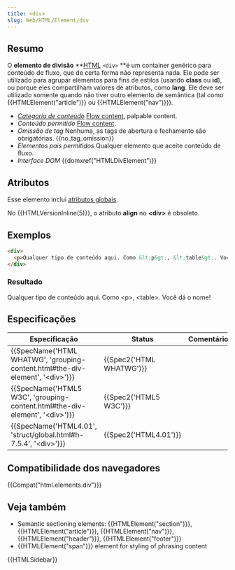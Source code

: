 ```yaml
---
title: <div>
slug: Web/HTML/Element/div
---
```


## Resumo

O **elemento de divisão** **[HTML](/pt-BR/docs/Web/HTML) `<div>` **é um container genérico para conteúdo de fluxo, que de certa forma não representa nada. Ele pode ser utilizado para agrupar elementos para fins de estilos (usando **class** ou **id**), ou porque eles compartilham valores de atributos, como **lang**. Ele deve ser utilizado somente quando não tiver outro elemento de semântica (tal como {{HTMLElement("article")}} ou {{HTMLElement("nav")}}).

- _[Categoria de conteúdo](/pt-BR/docs/Web/HTML/Content_categories)_ [Flow content](/pt-BR/docs/Web/HTML/Content_categories#Flow_content), palpable content.
- _Conteúdo permitido_ [Flow content](/pt-BR/docs/Web/HTML/Content_categories#Flow_content).
- _Omissão de tag_ Nenhuma, as tags de abertura e fechamento são obrigatórias. {{no_tag_omission}}
- _Elementos pais permitidos_ Qualquer elemento que aceite conteúdo de fluxo.
- _Interface DOM_ {{domxref("HTMLDivElement")}}

## Atributos

Esse elemento inclui [atributos globais](/pt-BR/docs/Web/HTML/Global_attributes).

No {{HTMLVersionInline(5)}}, o atributo **align** no **\<div>** é obsoleto.

## Exemplos

```html
<div>
  <p>Qualquer tipo de conteúdo aqui. Como &lt;p&gt;, &lt;table&gt;. Você dá o nome!</p>
</div>
```

### Resultado

Qualquer tipo de conteúdo aqui. Como \<p>, \<table>. Você dá o nome!

## Especificações

| Especificação                                                                                                    | Status                           | Comentário |
| ---------------------------------------------------------------------------------------------------------------- | -------------------------------- | ---------- |
| {{SpecName('HTML WHATWG', 'grouping-content.html#the-div-element', '&lt;div&gt;')}} | {{Spec2('HTML WHATWG')}} |            |
| {{SpecName('HTML5 W3C', 'grouping-content.html#the-div-element', '&lt;div&gt;')}}     | {{Spec2('HTML5 W3C')}}     |            |
| {{SpecName('HTML4.01', 'struct/global.html#h-7.5.4', '&lt;div&gt;')}}                     | {{Spec2('HTML4.01')}}     |            |

## Compatibilidade dos navegadores

{{Compat("html.elements.div")}}

## Veja também

- Semantic sectioning elements: {{HTMLElement("section")}}, {{HTMLElement("article")}}, {{HTMLElement("nav")}}, {{HTMLElement("header")}}, {{HTMLElement("footer")}}
- {{HTMLElement("span")}} element for styling of phrasing content

{{HTMLSidebar}}
